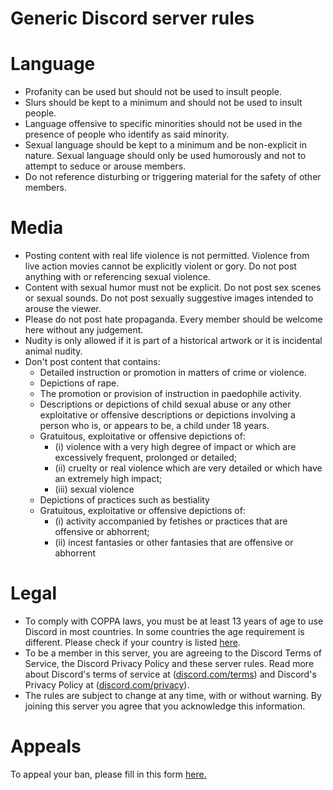# Generic Discord server rules
# Language
- Profanity can be used but should not be used to insult people.
- Slurs should be kept to a minimum and should not be used to insult people.
- Language offensive to specific minorities should not be used in the presence of people who identify as said minority.
- Sexual language should be kept to a minimum and be non-explicit in nature. Sexual language should only be used humorously and not to attempt to seduce or arouse members.
- Do not reference disturbing or triggering material for the safety of other members.

# Media
- Posting content with real life violence is not permitted. Violence from live action movies cannot be explicitly violent or gory. Do not post anything with or referencing sexual violence.
- Content with sexual humor must not be explicit. Do not post sex scenes or sexual sounds. Do not post sexually suggestive images intended to arouse the viewer.
- Please do not post hate propaganda. Every member should be welcome here without any judgement.
- Nudity is only allowed if it is part of a historical artwork or it is incidental animal nudity.
- Don't post content that contains:
     - Detailed instruction or promotion in matters of crime or violence.
     - Depictions of rape.
     - The promotion or provision of instruction in paedophile activity.
     - Descriptions or depictions of child sexual abuse or any other exploitative or offensive descriptions or depictions involving a person who is, or appears to be, a child under 18 years.
     - Gratuitous, exploitative or offensive depictions of:
        - (i) violence with a very high degree of impact or which are excessively frequent, prolonged or detailed;
        - (ii) cruelty or real violence which are very detailed or which have an extremely high impact;
        - (iii) sexual violence
     - Depictions of practices such as bestiality
     - Gratuitous, exploitative or offensive depictions of:
        - (i) activity accompanied by fetishes or practices that are offensive or abhorrent;
        - (ii) incest fantasies or other fantasies that are offensive or abhorrent

# Legal
- To comply with COPPA laws, you must be at least 13 years of age to use Discord in most countries. In some countries the age requirement is different. Please check if your country is listed <a href="https://support.discord.com/hc/en-us/articles/360040724612">here</a>.
- To be a member in this server, you are agreeing to the Discord Terms of Service, the Discord Privacy Policy and these server rules. Read more about Discord's terms of service at (<a href="https://discord.com/terms">discord.com/terms</a>) and Discord's Privacy Policy at (<a href="https://discord.com/privacy">discord.com/privacy</a>).
- The rules are subject to change at any time, with or without warning. By joining this server you agree that you acknowledge this information.

# Appeals
To appeal your ban, please fill in this form <a href="https://forms.gle/xqJzAsh1cjG1z5CE6">here.</a>
